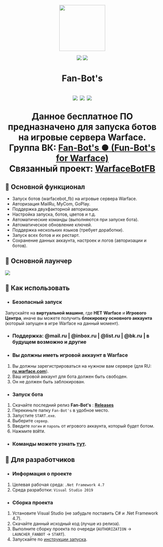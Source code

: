 <p align="center"> 
  <img align="center" src="https://github.com/Lako-FC/Fan-Bots/blob/master/GITHUB_RESOURCES/logo.png?raw=true" width="150"/> 
</p>

<p align="center">
 <img src="https://img.shields.io/badge/PRICE-free-%231DC8EE"/>
 <img src="https://img.shields.io/badge/.Net_Framework-4.7-%231DC8EE"/>
 <h1 align="center">Fan-Bot's</h>
</p>

<p align="center">
  <img src="https://img.shields.io/github/downloads/Lako-FC/Fan-Bots/total?color=%231DC8EE&label=DOWNLOADS&logo=GitHub&logoColor=%231DC8EE&style=flat-square"/>
  <img src="https://img.shields.io/github/last-commit/Lako-FC/Fan-Bots?color=%231DC8EE&label=LAST%20COMMIT&style=flat-square"/>
  <img src="https://img.shields.io/github/release-date/Lako-FC/Fan-Bots?color=%231DC8EE&label=RELEASE%20DATE&style=flat-square"/>
</p>

<p align="center">
  Данное <b>бесплатное ПО</b> предназначено для запуска ботов на игровые сервера Warface.<br>
  Группа ВК: <a href="https://vk.com/fanbots_wf" target="_blank">Fan-Bot's ● (Fun-Bot's for Warface)</a><br>
  Связанный проект: <a href="https://github.com/Lako-FC/warfacebot_fb" target="_blank">WarfaceBotFB</a><br>
</p>

[wf_ru]: https://ru.warface.com/
[releases]: https://github.com/Lako-FC/Fan-Bots/releases/
[commands_wb]: https://github.com/Lako-FC/warfacebot_fb#команды

## 🤖 Основной функционал

- Запуск ботов (warfacebot_fb) на игровые сервера Warface.
- Авторизация MailRu, MyCom, GoPlay.
- Поддержка двухфакторной авторизации.
- Настройка запуска, ботов, цветов и т.д.
- Автоматические команды (выполняются при запуске бота).
- Автоматическое обновление ключей.
- Поддержка нескольких языков (требует доработки).
- Запуск всех ботов и их рестарт.
- Сохранение данных аккаунта, настроек и логов (авторизации и ботов).

## 🔎 Основной лаунчер
![](https://github.com/Lako-FC/Fan-Bots/blob/master/GITHUB_RESOURCES/gui.gif?raw=true)

## 🚀 Как использовать

- ### Безопасный запуск
Запускайте на **виртуальной машине**, где **НЕТ** **Warface** и **Игрового Центра**, иначе вы можете получить **блокировку основного аккаунта** (который запущен в игре Warface на данный момент).

- ### Поддержка: @mail.ru | @inbox.ru | @list.ru | @bk.ru | в будущем возможно и другие

- ### Вы должны иметь игровой аккаунт в Warface

1. Вы должны зарегистрироваться на нужном вам сервере (для RU: **[ru.warface.com][wf_ru]**). 
2. Ваш игровой аккаунт для бота должен быть свободен.
3. Он не должен быть заблокирован.

- ### Запуск бота
1. Скачайте последний релиз **Fan-Bot's** : **[Releases][releases]**
2. Перекиньте папку `Fan-Bot's` в удобное место.
3. Запустите `START.exe`.
4. Выберите `сервер`.
5. Введите `логин` и `пароль` от игрового аккаунта, который будет ботом.
6. Нажмите `ВОЙТИ`.

- ### Команды можете узнать [тут][commands_wb].

## 🔧 Для разработчиков
- ### Информация о проекте
1. Целевая рабочая среда: `.Net Framework 4.7`
2. Среда разработки: `Visual Studio 2019`

- ### Сборка проекта
1. Установите Visual Studio (не забудьте поставить C# и .Net Framework 4.7).
2. Скачайте данный исходный код (лучше из релиза).
3. Выполните сборку проекта по очереди (`AUTHORIZATION` -> `LAUNCHER_FANBOT` -> `START`).
4. Запускайте по [инструкции запуска](https://github.com/Lako-FC/Fan-Bots#как-использовать).
